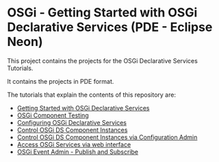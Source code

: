 # OSGi - Getting Started with OSGi Declarative Services (PDE - Eclipse Neon)

This project contains the projects for the OSGi Declarative Services Tutorials.

It contains the projects in PDE format.

The tutorials that explain the contents of this repository are:
<ul>
<li><a href="http://blog.vogella.com/2016/06/21/getting-started-with-osgi-declarative-services/">Getting Started with OSGi Declarative Services</a></li>
<li><a href="http://blog.vogella.com/2016/07/04/osgi-component-testing/">OSGi Component Testing</a></li>
<li><a href="http://blog.vogella.com/2016/09/26/configuring-osgi-declarative-services/">Configuring OSGi Declarative Services</a></li>
<li><a href="http://blog.vogella.com/2017/02/13/control-osgi-ds-component-instances/">Control OSGi DS Component Instances</a></li>
<li><a href="http://blog.vogella.com/2017/02/24/control-osgi-ds-component-instances-via-configuration-admin/">Control OSGi DS Component Instances via Configuration Admin</a></li>
<li><a href="http://blog.vogella.com/2017/04/20/access-osgi-services-via-web-interface/">Access OSGi Services via web interface</a></li>
<li><a href="http://blog.vogella.com/2017/05/16/osgi-event-admin-publish-subscribe/">OSGi Event Admin - Publish and Subscribe</a></li>
</ul>
